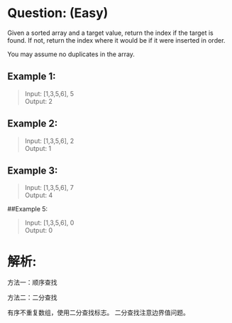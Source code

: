 # Question: (Easy)

Given a sorted array and a target value, return the index if the target is found. If not, return the index where it would be if it were inserted in order.

You may assume no duplicates in the array.

## Example 1:

>Input: [1,3,5,6], 5 <br>
>Output: 2

## Example 2:

>Input: [1,3,5,6], 2 <br>
>Output: 1

## Example 3:

>Input: [1,3,5,6], 7 <br>
>Output: 4

##Example 5:

>Input: [1,3,5,6], 0 <br>
>Output: 0

# 解析:

方法一：顺序查找

方法二：二分查找

有序不重复数组，使用二分查找标志。 二分查找注意边界值问题。